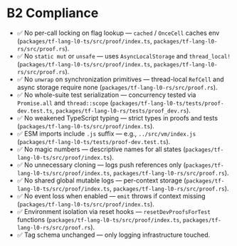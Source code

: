 # B2 Compliance

- ✅ No per-call locking on flag lookup — `cached` / `OnceCell` caches env (`packages/tf-lang-l0-ts/src/proof/index.ts`, `packages/tf-lang-l0-rs/src/proof.rs`).
- ✅ No `static mut` or `unsafe` — uses `AsyncLocalStorage` and `thread_local!` (`packages/tf-lang-l0-ts/src/proof/index.ts`, `packages/tf-lang-l0-rs/src/proof.rs`).
- ✅ No `unwrap` on synchronization primitives — thread-local `RefCell` and async storage require none (`packages/tf-lang-l0-rs/src/proof.rs`).
- ✅ No whole-suite test serialization — concurrency tested via `Promise.all` and `thread::scope` (`packages/tf-lang-l0-ts/tests/proof-dev.test.ts`, `packages/tf-lang-l0-rs/tests/proof_dev.rs`).
- ✅ No weakened TypeScript typing — strict types in proofs and tests (`packages/tf-lang-l0-ts/src/proof/index.ts`).
- ✅ ESM imports include `.js` suffix — e.g., `../src/vm/index.js` (`packages/tf-lang-l0-ts/tests/proof-dev.test.ts`).
- ✅ No magic numbers — descriptive names for all states (`packages/tf-lang-l0-ts/src/proof/index.ts`).
- ✅ No unnecessary cloning — logs push references only (`packages/tf-lang-l0-ts/src/proof/index.ts`, `packages/tf-lang-l0-rs/src/proof.rs`).
- ✅ No shared global mutable logs — per-context storage (`packages/tf-lang-l0-ts/src/proof/index.ts`, `packages/tf-lang-l0-rs/src/proof.rs`).
- ✅ No event loss when enabled — `emit` throws if context missing (`packages/tf-lang-l0-ts/src/proof/index.ts`).
- ✅ Environment isolation via reset hooks — `resetDevProofsForTest` functions (`packages/tf-lang-l0-ts/src/proof/index.ts`, `packages/tf-lang-l0-rs/src/proof.rs`).
- ✅ Tag schema unchanged — only logging infrastructure touched.
